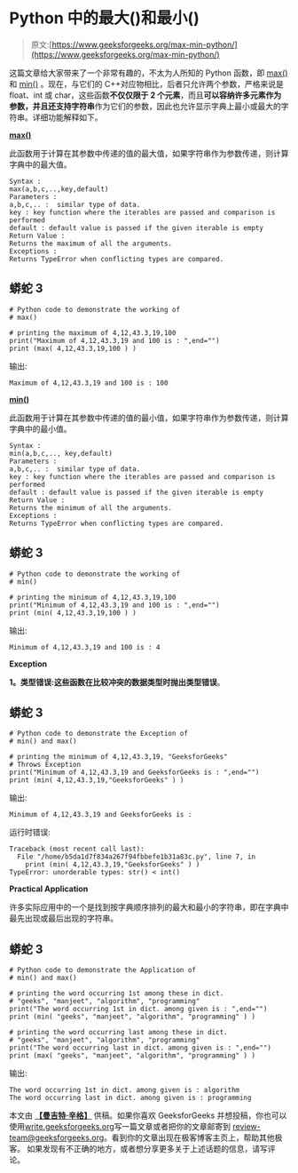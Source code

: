 # Python 中的最大()和最小()

> 原文:[https://www.geeksforgeeks.org/max-min-python/](https://www.geeksforgeeks.org/max-min-python/)

这篇文章给大家带来了一个非常有趣的，不太为人所知的 Python 函数，即 [max()](https://www.geeksforgeeks.org/python-max-function/) 和 [min()](https://www.geeksforgeeks.org/python-min-function/) 。现在，与它们的 C++对应物相比，后者只允许两个参数，严格来说是 float、int 或 char，这些函数**不仅仅限于 2 个元素**，而且**可以容纳许多元素作为参数，并且还支持字符串**作为它们的参数，因此也允许显示字典上最小或最大的字符串。详细功能解释如下。

[**max()**](https://www.geeksforgeeks.org/python-max-function/)

此函数用于计算在其参数中传递的值的最大值，如果字符串作为参数传递，则计算字典中的最大值。

```
Syntax : 
max(a,b,c,..,key,default)
Parameters : 
a,b,c,.. :  similar type of data.
key : key function where the iterables are passed and comparison is performed
default : default value is passed if the given iterable is empty
Return Value : 
Returns the maximum of all the arguments.
Exceptions : 
Returns TypeError when conflicting types are compared.
```

## 蟒蛇 3

```
# Python code to demonstrate the working of
# max()

# printing the maximum of 4,12,43.3,19,100
print("Maximum of 4,12,43.3,19 and 100 is : ",end="")
print (max( 4,12,43.3,19,100 ) )
```

输出:

```
Maximum of 4,12,43.3,19 and 100 is : 100
```

[**min()**](https://www.geeksforgeeks.org/python-min-function/)

此函数用于计算在其参数中传递的值的最小值，如果字符串作为参数传递，则计算字典中的最小值。

```
Syntax : 
min(a,b,c,.., key,default)
Parameters : 
a,b,c,.. :  similar type of data.
key : key function where the iterables are passed and comparison is performed
default : default value is passed if the given iterable is empty
Return Value : 
Returns the minimum of all the arguments.
Exceptions : 
Returns TypeError when conflicting types are compared.
```

## 蟒蛇 3

```
# Python code to demonstrate the working of
# min()

# printing the minimum of 4,12,43.3,19,100
print("Minimum of 4,12,43.3,19 and 100 is : ",end="")
print (min( 4,12,43.3,19,100 ) )
```

输出:

```
Minimum of 4,12,43.3,19 and 100 is : 4
```

**Exception**

**1。类型错误:**这些函数在比较**冲突的数据类型时抛出类型错误**。

## 蟒蛇 3

```
# Python code to demonstrate the Exception of
# min() and max()

# printing the minimum of 4,12,43.3,19, "GeeksforGeeks"
# Throws Exception
print("Minimum of 4,12,43.3,19 and GeeksforGeeks is : ",end="")
print (min( 4,12,43.3,19,"GeeksforGeeks" ) )
```

输出:

```
Minimum of 4,12,43.3,19 and GeeksforGeeks is : 
```

运行时错误:

```
Traceback (most recent call last):
  File "/home/b5da1d7f834a267f94fbbefe1b31a83c.py", line 7, in 
    print (min( 4,12,43.3,19,"GeeksforGeeks" ) )
TypeError: unorderable types: str() < int()
```

**Practical Application**

许多实际应用中的一个是找到按字典顺序排列的最大和最小的字符串，即在字典中最先出现或最后出现的字符串。

## 蟒蛇 3

```
# Python code to demonstrate the Application of
# min() and max()

# printing the word occurring 1st among these in dict.
# "geeks", "manjeet", "algorithm", "programming"
print("The word occurring 1st in dict. among given is : ",end="")
print (min( "geeks", "manjeet", "algorithm", "programming" ) )

# printing the word occurring last among these in dict.
# "geeks", "manjeet", "algorithm", "programming"
print("The word occurring last in dict. among given is : ",end="")
print (max( "geeks", "manjeet", "algorithm", "programming" ) )
```

输出:

```
The word occurring 1st in dict. among given is : algorithm
The word occurring last in dict. among given is : programming
```

本文由 [**【曼吉特·辛格】**](https://auth.geeksforgeeks.org/profile.php?user=manjeet_04) 供稿。如果你喜欢 GeeksforGeeks 并想投稿，你也可以使用[write.geeksforgeeks.org](https://write.geeksforgeeks.org)写一篇文章或者把你的文章邮寄到 review-team@geeksforgeeks.org。看到你的文章出现在极客博客主页上，帮助其他极客。
如果发现有不正确的地方，或者想分享更多关于上述话题的信息，请写评论。